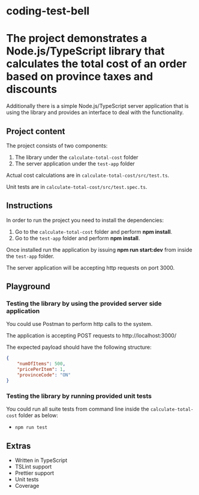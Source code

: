 # coding-test-bell

# The project demonstrates a Node.js/TypeScript library that calculates the total cost of an order based on province taxes and discounts

Additionally there is a simple Node.js/TypeScript server application that is using the library and provides an interface to deal with the functionality.

## Project content

The project consists of two components:
1. The library under the `calculate-total-cost` folder
2. The server application under the `test-app` folder

Actual cost calculations are in `calculate-total-cost/src/test.ts`.

Unit tests are in `calculate-total-cost/src/test.spec.ts`.

## Instructions

In order to run the project you need to install the dependencies:

1. Go to the `calculate-total-cost` folder and perform **npm install**.
2. Go to the `test-app` folder and perform **npm install**.

Once installed run the application by issuing **npm run start:dev** from inside the `test-app` folder.

The server application will be accepting http requests on port 3000.

## Playground

### Testing the library by using the provided server side application

You could use Postman to perform http calls to the system.

The application is accepting POST requests to http://localhost:3000/

The expected payload should have the following structure:
```json
{
    "numOfItems": 500,
    "pricePerItem": 1,
    "provinceCode": "ON"
}
```

### Testing the library by running provided unit tests

You could run all suite tests from command line inside the `calculate-total-cost` folder as below:
* `npm run test`

## Extras

* Written in TypeScript
* TSLint support
* Prettier support
* Unit tests
* Coverage
